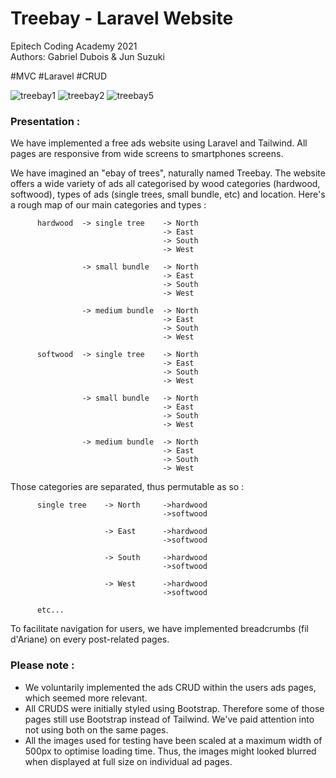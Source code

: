 # Treebay - Laravel Website

Epitech Coding Academy 2021<br>
Authors: Gabriel Dubois & Jun Suzuki

#MVC #Laravel #CRUD

![treebay1](https://user-images.githubusercontent.com/84317349/138425509-c34eb8a2-7e93-4871-b2e6-14433f174e2e.png)
![treebay2](https://user-images.githubusercontent.com/84317349/138425524-ed7ac5e4-9985-4cdc-ade4-293869a8ffe4.png)
![treebay5](https://user-images.githubusercontent.com/84317349/138425552-1e8bb670-631b-4190-aede-134aab4d9e51.png)

### Presentation :

We have implemented a free ads website using Laravel and Tailwind. All pages are responsive from wide screens to smartphones screens.

We have imagined an "ebay of trees", naturally named Treebay. The website offers a wide variety of ads all categorised by wood categories (hardwood, softwood), types of ads (single trees, small bundle, etc) and location. Here's a rough map of our main categories and types : 

          hardwood  -> single tree    -> North
                                      -> East
                                      -> South
                                      -> West     
                                      
                    -> small bundle   -> North
                                      -> East
                                      -> South
                                      -> West   
                                      
                    -> medium bundle  -> North
                                      -> East
                                      -> South
                                      -> West   
                  
          softwood  -> single tree    -> North
                                      -> East
                                      -> South
                                      -> West        
                                      
                    -> small bundle   -> North
                                      -> East
                                      -> South
                                      -> West   
                                      
                    -> medium bundle  -> North
                                      -> East
                                      -> South
                                      -> West   

Those categories are separated, thus permutable as so : 

          single tree    -> North     ->hardwood
                                      ->softwood
                                      
                         -> East      ->hardwood
                                      ->softwood
                                      
                         -> South     ->hardwood
                                      ->softwood
                                      
                         -> West      ->hardwood
                                      ->softwood      

          etc... 

To facilitate navigation for users, we have implemented breadcrumbs (fil d'Ariane) on every post-related pages.

### Please note :

- We voluntarily implemented the ads CRUD within the users ads pages, which seemed more relevant.
- All CRUDS were initially styled using Bootstrap. Therefore some of those pages still use Bootstrap instead of Tailwind. We've paid attention into not using both on the same pages.
- All the images used for testing have been scaled at a maximum width of 500px to optimise loading time. Thus, the images might looked blurred when displayed at full size on individual ad pages.



